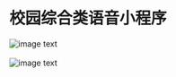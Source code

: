 
# 校园综合类语音小程序<br />
![image text](introduce1.png=500x1000)<br /><br />
![image text](introduce2.png=500x1000)
